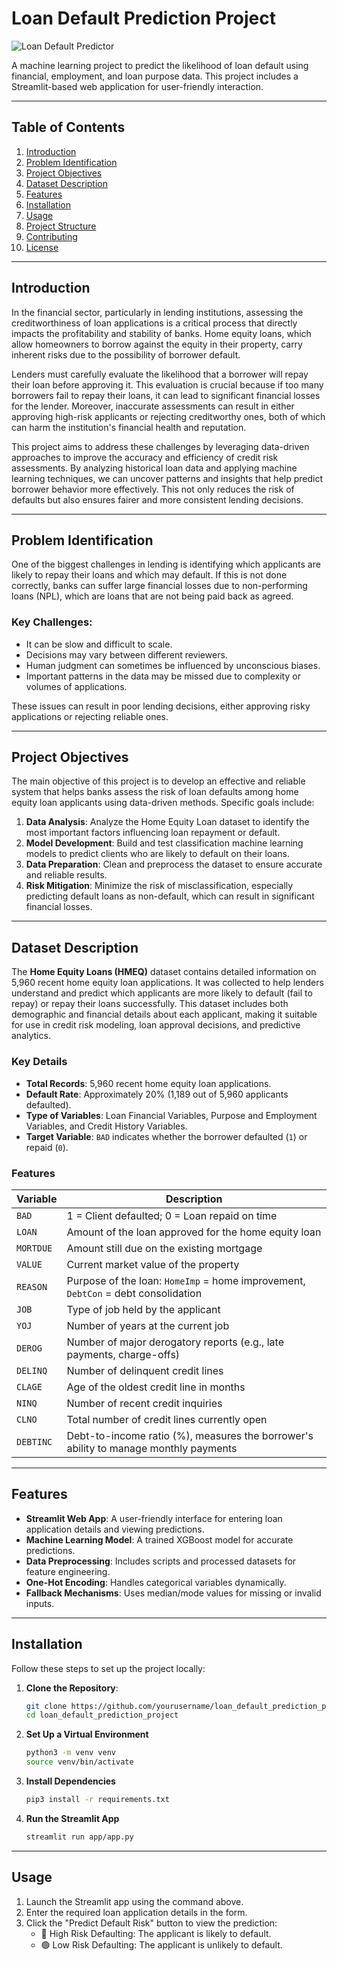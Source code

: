 # Loan Default Prediction Project

![Loan Default Predictor](https://img.shields.io/badge/Loan%20Default-Prediction-blue)

A machine learning project to predict the likelihood of loan default using financial, employment, and loan purpose data. This project includes a Streamlit-based web application for user-friendly interaction.

---

## Table of Contents
1. [Introduction](#introduction)
2. [Problem Identification](#problem-identification)
3. [Project Objectives](#project-objectives)
4. [Dataset Description](#dataset-description)
5. [Features](#features)
6. [Installation](#installation)
7. [Usage](#usage)
8. [Project Structure](#project-structure)
9. [Contributing](#contributing)
10. [License](#license)

---

## **Introduction**

In the financial sector, particularly in lending institutions, assessing the creditworthiness of loan applications is a critical process that directly impacts the profitability and stability of banks. Home equity loans, which allow homeowners to borrow against the equity in their property, carry inherent risks due to the possibility of borrower default. 

Lenders must carefully evaluate the likelihood that a borrower will repay their loan before approving it. This evaluation is crucial because if too many borrowers fail to repay their loans, it can lead to significant financial losses for the lender. Moreover, inaccurate assessments can result in either approving high-risk applicants or rejecting creditworthy ones, both of which can harm the institution's financial health and reputation.

This project aims to address these challenges by leveraging data-driven approaches to improve the accuracy and efficiency of credit risk assessments. By analyzing historical loan data and applying machine learning techniques, we can uncover patterns and insights that help predict borrower behavior more effectively. This not only reduces the risk of defaults but also ensures fairer and more consistent lending decisions.

---

## **Problem Identification**

One of the biggest challenges in lending is identifying which applicants are likely to repay their loans and which may default. If this is not done correctly, banks can suffer large financial losses due to non-performing loans (NPL), which are loans that are not being paid back as agreed. 

### Key Challenges:
- It can be slow and difficult to scale.
- Decisions may vary between different reviewers.
- Human judgment can sometimes be influenced by unconscious biases.
- Important patterns in the data may be missed due to complexity or volumes of applications.

These issues can result in poor lending decisions, either approving risky applications or rejecting reliable ones.

---

## **Project Objectives**

The main objective of this project is to develop an effective and reliable system that helps banks assess the risk of loan defaults among home equity loan applicants using data-driven methods. Specific goals include:

1. **Data Analysis**: Analyze the Home Equity Loan dataset to identify the most important factors influencing loan repayment or default.
2. **Model Development**: Build and test classification machine learning models to predict clients who are likely to default on their loans.
3. **Data Preparation**: Clean and preprocess the dataset to ensure accurate and reliable results.
4. **Risk Mitigation**: Minimize the risk of misclassification, especially predicting default loans as non-default, which can result in significant financial losses.

---

## **Dataset Description**

The **Home Equity Loans (HMEQ)** dataset contains detailed information on 5,960 recent home equity loan applications. It was collected to help lenders understand and predict which applicants are more likely to default (fail to repay) or repay their loans successfully. This dataset includes both demographic and financial details about each applicant, making it suitable for use in credit risk modeling, loan approval decisions, and predictive analytics.

### **Key Details**
- **Total Records**: 5,960 recent home equity loan applications.
- **Default Rate**: Approximately 20% (1,189 out of 5,960 applicants defaulted).
- **Type of Variables**: Loan Financial Variables, Purpose and Employment Variables, and Credit History Variables.
- **Target Variable**: `BAD` indicates whether the borrower defaulted (`1`) or repaid (`0`).

### **Features**
| Variable  | Description                                                                 |
|-----------|-----------------------------------------------------------------------------|
| `BAD`     | 1 = Client defaulted; 0 = Loan repaid on time                               |
| `LOAN`    | Amount of the loan approved for the home equity loan                        |
| `MORTDUE` | Amount still due on the existing mortgage                                   |
| `VALUE`   | Current market value of the property                                        |
| `REASON`  | Purpose of the loan: `HomeImp` = home improvement, `DebtCon` = debt consolidation |
| `JOB`     | Type of job held by the applicant                                           |
| `YOJ`     | Number of years at the current job                                          |
| `DEROG`   | Number of major derogatory reports (e.g., late payments, charge-offs)       |
| `DELINQ`  | Number of delinquent credit lines                                           |
| `CLAGE`   | Age of the oldest credit line in months                                     |
| `NINQ`    | Number of recent credit inquiries                                           |
| `CLNO`    | Total number of credit lines currently open                                 |
| `DEBTINC` | Debt-to-income ratio (%), measures the borrower's ability to manage monthly payments |

---

## **Features**

- **Streamlit Web App**: A user-friendly interface for entering loan application details and viewing predictions.
- **Machine Learning Model**: A trained XGBoost model for accurate predictions.
- **Data Preprocessing**: Includes scripts and processed datasets for feature engineering.
- **One-Hot Encoding**: Handles categorical variables dynamically.
- **Fallback Mechanisms**: Uses median/mode values for missing or invalid inputs.

---

## **Installation**

Follow these steps to set up the project locally:

1. **Clone the Repository**:
   ```bash
   git clone https://github.com/yourusername/loan_default_prediction_project.git
   cd loan_default_prediction_project

2. **Set Up a Virtual Environment**
    ```bash
   python3 -m venv venv
   source venv/bin/activate

3. **Install Dependencies**
    ```bash
    pip3 install -r requirements.txt

4. **Run the Streamlit App**
    ```bash
    streamlit run app/app.py

---

## **Usage**
1. Launch the Streamlit app using the command above.
2. Enter the required loan application details in the form.
3. Click the "Predict Default Risk" button to view the prediction:
    - 🔴 High Risk Defaulting: The applicant is likely to default.
    - 🟢 Low Risk Defaulting: The applicant is unlikely to default.




